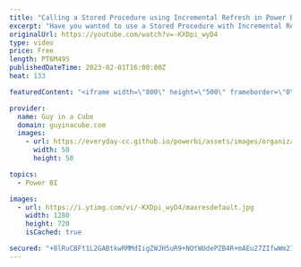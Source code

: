 ```yaml
---
title: "Calling a Stored Procedure using Incremental Refresh in Power BI? We think so!"
excerpt: "Have you wanted to use a Stored Procedure with Incremental Refresh? Patrick has a way that you can do just that!   Sandeep's blog: https://pawarbi.github.io/blog/power%20bi/powerquery/queryfolding/m/optimization/2022/01/25/parameter-valuenativequery-query-folding-where-clause-in-powerbi.html  Stored"
originalUrl: https://youtube.com/watch?v=-KXDpi_wyD4
type: video
price: Free
length: PT6M49S
publishedDateTime: 2023-02-01T16:00:00Z
heat: 133

featuredContent: "<iframe width=\"800\" height=\"500\" frameborder=\"0\" src=\"https://www.youtube.com/embed/-KXDpi_wyD4\" allow=\"accelerometer; autoplay; encrypted-media; gyroscope; picture-in-picture\" allowfullscreen></iframe>"

provider:
  name: Guy in a Cube
  domain: guyinacube.com
  images:
    - url: https://everyday-cc.github.io/powerbi/assets/images/organizations/guyinacube.com-50x50.jpg
      width: 50
      height: 50

topics:
  - Power BI

images:
  - url: https://i.ytimg.com/vi/-KXDpi_wyD4/maxresdefault.jpg
    width: 1280
    height: 720
    isCached: true

secured: "+8lRuCBFt1L2GABtkwRMMdIigZWJH5uR9+NOtWUdePZB4R+mAEu27ZIfwWm27HOw944RmIUX32N1srrsT607eWEv0ZCn+XzYWeV5cTGzXVRQGcA7Md7iQk010/1txsz+dI9zdNBsoCicrXkUOG8MgXYYJEt664KmuHDnCfCRsckuVbPP5Qs4IYbb/RnU6AdMs8XckS05nqcGjxiRxd6FDWeBSIdh28DQ9i4EdTubDEnthR/+f0F8j+VhUlTCqlnKriHx0eG2xbSWCbcfTyepLSrydzhv26oxl+MEgNlM6O5qrZQH4Bi/wFH67SyiQLyHGAGPZeV2Sn0Qbi5n9dxNIXSGDRQFtW1VaFaccZMknb9jeMrPBMeZxbNud6c0vGJGiQJ+iiM/c+g0tognfYHVYPo+0uYNwFxoAtBal/hBWSE=;UQa/OsTfzm6b7kYK8N8MrQ=="
---
```


